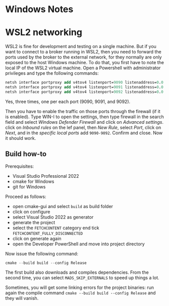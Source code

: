# Windows Notes

# WSL2 networking

WSL2 is fine for development and testing on a single machine. But if you want to connect to a broker running in WSL2, then you need to forward the ports used by the broker to the external network, for they normally are only exposed to the host Windows machine. To do that, you first have to note the local IP of the WSL2 virtual machine. Open a Powershell with administrator privileges and type the following commands:

```ps
netsh interface portproxy add v4tov4 listenport=9090 listenaddress=0.0.0.0 connectport=9090 connectaddress=$(wsl hostname -I)
netsh interface portproxy add v4tov4 listenport=9091 listenaddress=0.0.0.0 connectport=9091 connectaddress=$(wsl hostname -I)
netsh interface portproxy add v4tov4 listenport=9092 listenaddress=0.0.0.0 connectport=9092 connectaddress=$(wsl hostname -I)
```

Yes, three times, one per each port (9090, 9091, and 9092).

Then you have to enable the traffic on those ports through the firewall (if it is enabled). Type WIN-I to open the settings, then type firewall in the search field and select *Windows Defender Firewall* and click on *Advanced settings*. click on *Inbound rules* on the lef panel, then *New Rule*, select *Port*, click on *Next*, and in the *specific local ports* add `9090-9092`. Confirm and close. Now it should work.


## Build how-to

Prerequisites:

- Visual Studio Professional 2022
- cmake for Windows
- git for Windows

Proceed as follows:

- open cmake-gui and select `build` as build folder
- click on configure
- select Visual Studio 2022 as generator
- generate the project
- select the `FETCHCONTENT` category end tick `FETCHCONTENT_FULLY_DISCONNECTED`
- click on generate again
- open the Developer PowerShell and move into project directory

Now issue the following command:

```PowerShell
cmake --build build --config Release
```

The first build also downloads and compiles dependencies. From the second time, you can select `MADS_SKIP_EXTERNALS` to speed up things a lot.

Sometimes, you will get some linking errors for the project binaries: run again the compile command `cmake --build build --config Release` and they will vanish.

